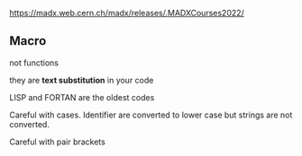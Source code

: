 https://madx.web.cern.ch/madx/releases/.MADXCourses2022/

## Macro

not functions

they are **text substitution** in your code

LISP and FORTAN are the oldest codes

Careful with cases. Identifier are converted to lower case but strings are not converted.

Careful with pair brackets

